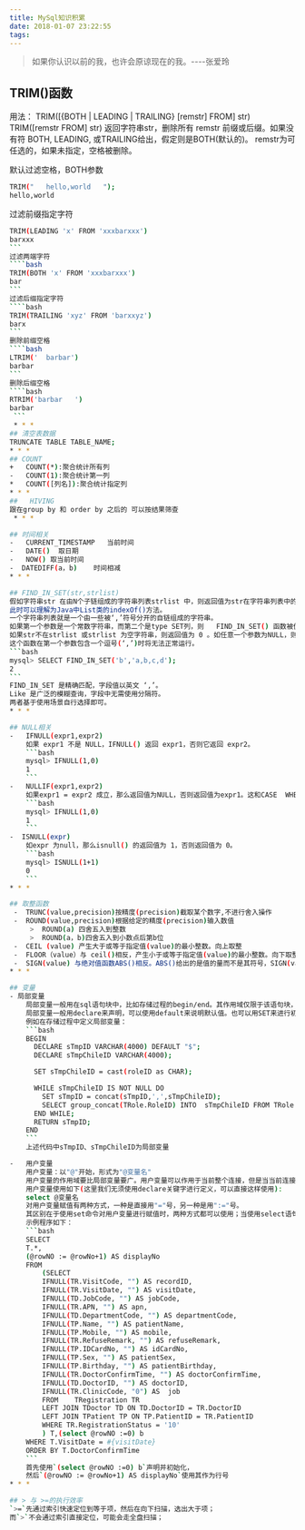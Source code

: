 ```yaml
---
title: MySql知识积累
date: 2018-01-07 23:22:55
tags:
---
```

> 如果你认识以前的我，也许会原谅现在的我。----张爱玲
<!--more-->
<style>myclass{margin-left:2em}</style>

<!-- more -->
## TRIM()函数
用法：
 TRIM([{BOTH | LEADING | TRAILING} [remstr] FROM] str)
 TRIM([remstr FROM] str)
 返回字符串str，删除所有 remstr 前缀或后缀。如果没有符 BOTH, LEADING, 或TRAILING给出，假定则是BOTH(默认的)。
 remstr为可任选的，如果未指定，空格被删除。

 默认过滤空格，BOTH参数
```bash
TRIM("   hello,world   ");
hello,world
```
过滤前缀指定字符
````bash
TRIM(LEADING 'x' FROM 'xxxbarxxx')
barxxx
```
过滤两端字符
````bash
TRIM(BOTH 'x' FROM 'xxxbarxxx')
bar
```
过滤后缀指定字符
````bash
TRIM(TRAILING 'xyz' FROM 'barxxyz')
barx
```
删除前缀空格
````bash
LTRIM('  barbar')
barbar
```
删除后缀空格
````bash
RTRIM('barbar   ')
barbar
 ```
 * * *
## 清空表数据
TRUNCATE TABLE TABLE_NAME;
* * *
## COUNT
+   COUNT(*):聚合统计所有列
-   COUNT(1):聚合统计第一列
*   COUNT([列名]):聚合统计指定列
* * *
##   HIVING
跟在group by 和 order by 之后的 可以按结果筛查
 * * *

## 时间相关
-   CURRENT_TIMESTAMP   当前时间
-   DATE()  取日期
-   NOW() 取当前时间
-  DATEDIFF(a，b)    时间相减
* * *

## FIND_IN_SET(str,strlist)
假如字符串str 在由N个子链组成的字符串列表strlist 中，则返回值为str在字符串列表中的位置（从1开始）。
此时可以理解为Java中List类的indexOf()方法。
一个字符串列表就是一个由一些被‘,’符号分开的自链组成的字符串。
如果第一个参数是一个常数字符串，而第二个是type SET列，则   FIND_IN_SET() 函数被优化，使用比特计算。
如果str不在strlist 或strlist 为空字符串，则返回值为 0 。如任意一个参数为NULL，则返回值为 NULL。
这个函数在第一个参数包含一个逗号(‘,’)时将无法正常运行。
```bash
mysql> SELECT FIND_IN_SET('b','a,b,c,d');
2
```
FIND_IN_SET 是精确匹配，字段值以英文 ‘,’。
Like 是广泛的模糊查询，字段中无需使用分隔符。
两者基于使用场景自行选择即可。
* * *

## NULL相关
-   IFNULL(expr1,expr2)
    如果 expr1 不是 NULL，IFNULL() 返回 expr1，否则它返回 expr2。
    ```bash
    mysql> IFNULL(1,0)
    1
    ```
-   NULLIF(expr1,expr2)
    如果expr1 = expr2 成立，那么返回值为NULL，否则返回值为expr1。这和CASE  WHEN expr1 = expr2 THEN NULL ELSE   expr1 END相同。
    ```bash
    mysql> IFNULL(1,0)
    1
    ```
-  ISNULL(expr)
    如expr 为null，那么isnull() 的返回值为 1，否则返回值为 0。
    ```bash
    mysql> ISNULL(1+1)
    0
    ```
* * *

## 取整函数
 -  TRUNC(value,precision)按精度(precision)截取某个数字,不进行舍入操作
 -  ROUND(value,precision)根据给定的精度(precision)输入数值
     >  ROUND(a) 四舍五入到整数
     >  ROUND(a，b)四舍五入到小数点后第b位
 -  CEIL (value) 产生大于或等于指定值(value)的最小整数。向上取整
 -  FLOOR（value）与 ceil()相反，产生小于或等于指定值(value)的最小整数。向下取整
 -  SIGN(value) 与绝对值函数ABS()相反。ABS()给出的是值的量而不是其符号，SIGN(value)则给出值的符号而不是量。
* * *

## 变量
- 局部变量
    局部变量一般用在sql语句块中，比如存储过程的begin/end。其作用域仅限于该语句块，在该语句块执行完毕后，局部变量就消失了。
    局部变量一般用declare来声明，可以使用default来说明默认值。也可以用SET来进行初始化。
    例如在存储过程中定义局部变量：
    ```bash
    BEGIN
      DECLARE sTmpID VARCHAR(4000) DEFAULT "$";
      DECLARE sTmpChileID VARCHAR(4000);

      SET sTmpChileID = cast(roleID as CHAR);

      WHILE sTmpChileID IS NOT NULL DO
        SET sTmpID = concat(sTmpID,',',sTmpChileID);
        SELECT group_concat(TRole.RoleID) INTO  sTmpChileID FROM TRole WHERE find_in_set(ParentID,sTmpChileID)>0;
      END WHILE;
      RETURN sTmpID;
    END
    ```
    上述代码中sTmpID、sTmpChileID为局部变量

-   用户变量
    用户变量：以"@"开始，形式为"@变量名"
    用户变量的作用域要比局部变量要广。用户变量可以作用于当前整个连接，但是当当前连接断开后，其所定义的用户变量都会消失。
    用户变量使用如下(这里我们无须使用declare关键字进行定义，可以直接这样使用):
    select @变量名
    对用户变量赋值有两种方式，一种是直接用"="号，另一种是用":="号。
    其区别在于使用set命令对用户变量进行赋值时，两种方式都可以使用；当使用select语句对用户变量进行赋值时，只能使用":="方式，**因为在select语句中，"="号被看作是比较操作符。**
    示例程序如下：
    ```bash
    SELECT
    T.*,
    (@rowNO := @rowNo+1) AS displayNo
    FROM
        (SELECT
        IFNULL(TR.VisitCode, "") AS recordID,
        IFNULL(TR.VisitDate, "") AS visitDate,
        IFNULL(TD.JobCode, "") AS jobCode,
        IFNULL(TR.APN, "") AS apn,
        IFNULL(TD.DepartmentCode, "") AS departmentCode,
        IFNULL(TP.Name, "") AS patientName,
        IFNULL(TP.Mobile, "") AS mobile,
        IFNULL(TR.RefuseRemark, "") AS refuseRemark,
        IFNULL(TP.IDCardNo, "") AS idCardNo,
        IFNULL(TP.Sex, "") AS patientSex,
        IFNULL(TP.Birthday, "") AS patientBirthday,
        IFNULL(TR.DoctorConfirmTime, "") AS doctorConfirmTime,
        IFNULL(TD.DoctorID, "") AS doctorID,
        IFNULL(TR.ClinicCode, "0") AS  job
        FROM	TRegistration TR
        LEFT JOIN TDoctor TD ON TD.DoctorID = TR.DoctorID
        LEFT JOIN TPatient TP ON TP.PatientID = TR.PatientID
        WHERE TR.RegistrationStatus = '10'
        ) T,(select @rowNO :=0) b
    WHERE T.VisitDate = #{visitDate}
    ORDER BY T.DoctorConfirmTime
    ```
    首先使用`(select @rowNO :=0) b`声明并初始化，
    然后`(@rowNO := @rowNo+1) AS displayNo`使用其作为行号
* * *

## > 与 >=的执行效率
`>=`先通过索引快速定位到等于项，然后在向下扫描，选出大于项；
而`>`不会通过索引直接定位，可能会走全盘扫描；
